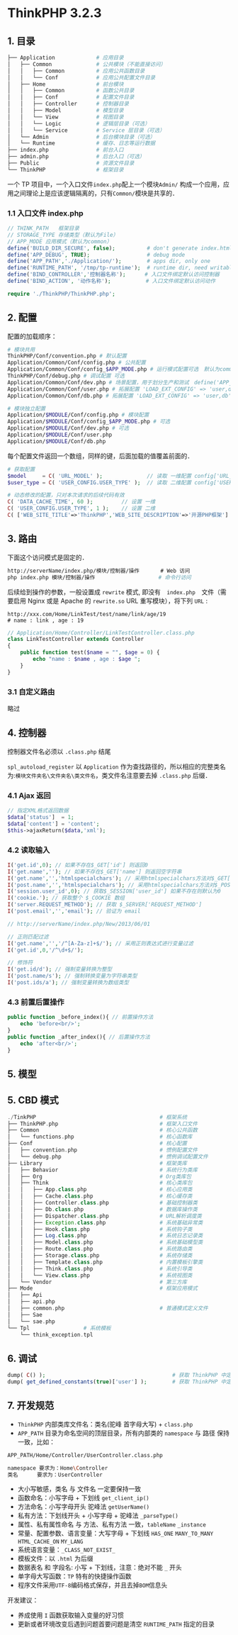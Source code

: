 # ThinkPHP 3.2.3

## 1. 目录

```bash
├── Application             # 应用目录
│   ├── Common              # 公共模块（不能直接访问）
│   │   ├── Common          # 应用公共函数目录
│   │   └── Conf            # 应用公共配置文件目录
│   ├── Home                # 前台模块
│   │   ├── Common          # 函数公共目录
│   │   ├── Conf            # 配置文件目录
│   │   ├── Controller      # 控制器目录
│   │   ├── Model           # 模型目录
│   │   └── View            # 视图目录
│   │   └── Logic           # 逻辑层目录（可选）
│   │   └── Service         # Service 层目录（可选）
│   └── Admin               # 后台模块目录（可选）
│   └── Runtime             # 缓存、日志等运行数据
├── index.php               # 前台入口
├── admin.php               # 后台入口（可选）
├── Public                  # 资源文件目录
└── ThinkPHP                # 框架目录
```

一个 TP 项目中，一个入口文件`index.php`配上一个模块`Admin/` 构成一个应用，应用之间理论上是应该逻辑隔离的，只有`Common/`模块是共享的．

### 1.1 入口文件 index.php

```php
// THINK_PATH	框架目录
// STORAGE_TYPE	存储类型（默认为File）
// APP_MODE	应用模式（默认为common）
define('BUILD_DIR_SECURE', false);          # don't generate index.html
define('APP_DEBUG', TRUE);                  # debug mode
define('APP_PATH','./Application/');        # apps dir, only one
define('RUNTIME_PATH', '/tmp/tp-runtime');  # runtime dir, need writable
define('BIND_CONTROLLER','控制器名称');      # 入口文件绑定默认访问控制器
define('BIND_ACTION', '动作名称');           # 入口文件绑定默认访问动作

require './ThinkPHP/ThinkPHP.php';
```


## 2. 配置

配置的加载顺序：

```bash
# 模块共用
ThinkPHP/Conf/convention.php # 默认配置
Application/Common/Conf/config.php # 公共配置
Application/Common/Conf/config_$APP_MODE.php # 运行模式配置可选　默认为common，还有 sae api 模式可选
ThinkPHP/Conf/debug.php # 调试配置 可选
Application/Common/Conf/dev.php # 场景配置，用于划分生产和测试　define('APP_STATUS','dev'); home company pro 等　
Application/Common/Conf/user.php # 拓展配置 'LOAD_EXT_CONFIG' => 'user,db'
Application/Common/Conf/db.php # 拓展配置 'LOAD_EXT_CONFIG' => 'user,db'

# 模块独立配置
Application/$MODULE/Conf/config.php # 模块配置
Application/$MODULE/Conf/config_$APP_MODE.php # 可选
Application/$MODULE/Conf/dev.php # 可选
Application/$MODULE/Conf/user.php
Application/$MODULE/Conf/db.php
```

每个配置文件返回一个数组，同样的键，后面加载的值覆盖前面的．

```php
# 获取配置
$model     = C( 'URL_MODEL' );              // 读取 一维配置 config['URL_MODEL']
$user_type = C( 'USER_CONFIG.USER_TYPE' );  // 读取 二维配置 config['USER_CONFIG']['USER_TYPE']

# 动态修改的配置，只对本次请求的后续代码有效
C( 'DATA_CACHE_TIME', 60 );         // 设置 一维
C( 'USER_CONFIG.USER_TYPE', 1 );    // 设置 二维
C( ['WEB_SITE_TITLE'=>'ThinkPHP','WEB_SITE_DESCRIPTION'=>'开源PHP框架'] ); // 批量设置
```



## 3. 路由

下面这个访问模式是固定的．

```bash
http://serverName/index.php/模块/控制器/操作　　　　# Web 访问
php index.php 模块/控制器/操作 				   # 命令行访问
```

后续给到操作的参数，一般设置成 `rewrite` 模式, 即没有　`index.php`　文件（需要启用 Nginx 或是 Apache 的 `rewrite.so` URL 重写模块），将下列 `URL` :

```
http://xxx.com/Home/LinkTest/test/name/link/age/19
# name : link , age : 19
```

```php
// Application/Home/Controller/LinkTestController.class.php
class LinkTestController extends Controller
{
    public function test($name = "", $age = 0) {
        echo "name : $name , age : $age ";
    }
}
```

### 3.1 自定义路由

略过

## 4. 控制器

控制器文件名必须以 `.class.php` 结尾

`spl_autoload_register` 以 `Application` 作为查找路径的，所以相应的完整类名为:`模块文件夹名\文件夹名\类文件名`，类文件名注意要去掉 `.class.php` 后缀．

### 4.1 Ajax 返回

```php
// 指定XML格式返回数据
$data['status']  = 1;
$data['content'] = 'content';
$this->ajaxReturn($data,'xml');
```

### 4.2 读取输入

```php
I('get.id',0); // 如果不存在$_GET['id'] 则返回0
I('get.name',''); // 如果不存在$_GET['name'] 则返回空字符串
I('get.name','','htmlspecialchars'); // 采用htmlspecialchars方法对$_GET['name'] 进行过滤，如果不存在则返回空字符串
I('post.name','','htmlspecialchars'); // 采用htmlspecialchars方法对$_POST['name'] 进行过滤，如果不存在则返回空字符串
I('session.user_id',0); // 获取$_SESSION['user_id'] 如果不存在则默认为0
I('cookie.'); // 获取整个 $_COOKIE 数组
I('server.REQUEST_METHOD'); // 获取 $_SERVER['REQUEST_METHOD'] 
I('post.email','','email'); // 验证为 email

// http://serverName/index.php/New/2013/06/01

// 正则匹配过滤
I('get.name','','/^[A-Za-z]+$/'); // 采用正则表达式进行变量过滤
I('get.id',0,'/^\d+$/');

// 修饰符
I('get.id/d'); // 强制变量转换为整型
I('post.name/s'); // 强制转换变量为字符串类型
I('post.ids/a'); // 强制变量转换为数组类型
```

### 4.3 前置后置操作

```php
public function _before_index(){ // 前置操作方法
	echo 'before<br/>';
}
public function _after_index(){ // 后置操作方法
	echo 'after<br/>';
}
```

## 5. 模型



## 5. CBD 模式

```php
./TinkPHP                                       # 框架系统
├── ThinkPHP.php                                # 框架入口文件
├── Common                                      # 核心公共函数
│   └── functions.php                           # 核心函数库
├── Conf                                        # 核心配置
│   ├── convention.php                          # 惯例配置文件
│   └── debug.php                               # 惯例调试配置文件
├── Library                                     # 框架类库
│   ├── Behavior                                # 系统行为类库
│   ├── Org                                     # Org类库包
│   ├── Think                                   # 核心类库包
│   │   ├── App.class.php                       # 核心应用类
│   │   ├── Cache.class.php                     # 核心缓存类
│   │   ├── Controller.class.php                # 基础控制器类
│   │   ├── Db.class.php                        # 数据库操作类
│   │   ├── Dispatcher.class.php                # URL解析调度类
│   │   ├── Exception.class.php                 # 系统基础异常类
│   │   ├── Hook.class.php                      # 系统钩子类
│   │   ├── Log.class.php                       # 系统日志记录类
│   │   ├── Model.class.php                     # 系统基础模型类
│   │   ├── Route.class.php                     # 系统路由类
│   │   ├── Storage.class.php                   # 系统存储类
│   │   ├── Template.class.php                  # 内置模板引擎类
│   │   ├── Think.class.php                     # 系统引导类
│   │   └── View.class.php                      # 系统视图类
│   └── Vendor                                  # 第三方库
├── Mode                                        # 框架应用模式
│   ├── Api
│   ├── api.php
│   ├── common.php                              # 普通模式定义文件
│   ├── Sae
│   └── sae.php
└── Tpl                 # 系统模板
    └── think_exception.tpl
```



## 6. 调试

```php
dump( C() );                                        # 获取 ThinkPHP 中定义的所有配置
dump( get_defined_constants(true)['user'] );        # 获取 ThinkPHP 中定义的所有常量
```


## 7. 开发规范

- `ThinkPHP` 内部类库文件名：类名(驼峰 首字母大写) + `class.php`
- `APP_PATH` 目录为命名空间的顶层目录，所有内部类的 `namespace` 与 路径 保持一致，比如：

```bash
APP_PATH/Home/Controller/UserController.class.php

namespace 要求为：Home\Controller
类名      要求为：UserController
```

- 大小写敏感，类名 与 文件名 一定要保持一致
- 函数命名：小写字母 + 下划线 `get_client_ip()`
- 方法命名：小写字母开头 驼峰法 `getUserName()`
- 私有方法：下划线开头 + 小写字母 + 驼峰法 `_parseType()`
- 属性、私有属性命名 与 方法、私有方法 一致，`tableName` `_instance`
- 常量、配置参数、语言变量：大写字母 + 下划线 `HAS_ONE` `MANY_TO_MANY` `HTML_CACHE_ON` `MY_LANG`
- 系统语言变量：`_CLASS_NOT_EXIST_`
- 模板文件：以 `.html` 为后缀
- 数据表名 和 字段名: 小写 + 下划线，注意：绝对不能 `_` 开头
- 单字母大写函数：`TP` 特有的快捷操作函数
- 程序文件采用`UTF-8`编码格式保存，并且去掉`BOM`信息头

开发建议：

- 养成使用 `I` 函数获取输入变量的好习惯
- 更新或者环境改变后遇到问题首要问题是清空 `RUNTIME_PATH` 指定的目录